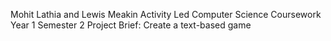 Mohit Lathia and Lewis Meakin 
Activity Led Computer Science Coursework Year 1 Semester 2
Project Brief: Create a text-based game  
